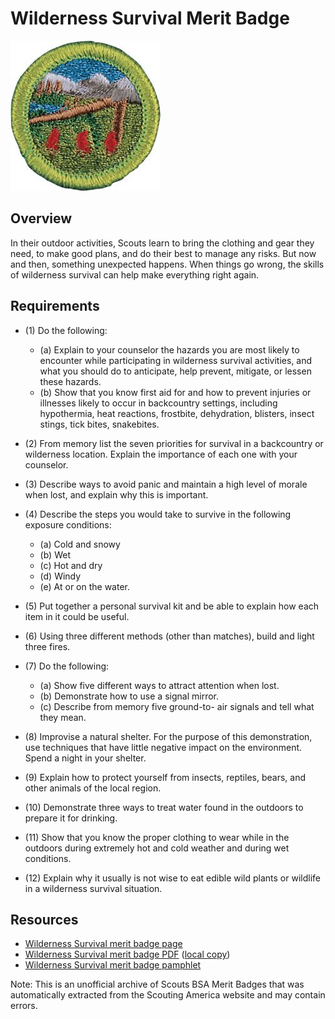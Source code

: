 

# Wilderness Survival Merit Badge

![Wilderness Survival Merit Badge](images/wilderness-survival-merit-badge.jpg)

## Overview



In their outdoor activities, Scouts learn to bring the clothing and gear they need, to make good plans, and do their best to manage any risks. But now and then, something unexpected happens. When things go wrong, the skills of wilderness survival can help make everything right again.

## Requirements

* (1) Do the following:
    * (a) Explain to your counselor the hazards you are most likely to encounter while participating in wilderness survival activities, and what you should do to anticipate, help prevent, mitigate, or lessen these hazards.
    * (b) Show that you know first aid for and how to prevent injuries or illnesses likely to occur in backcountry settings, including hypothermia, heat reactions, frostbite, dehydration, blisters, insect stings, tick bites, snakebites.


* (2) From memory list the seven priorities for survival in a backcountry or wilderness location. Explain the importance of each one with your counselor.
* (3) Describe ways to avoid panic and maintain a high level of morale when lost, and explain why this is important.
* (4) Describe the steps you would take to survive in the following exposure conditions:
    * (a) Cold and snowy
    * (b) Wet
    * (c) Hot and dry
    * (d) Windy
    * (e) At or on the water.


* (5) Put together a personal survival kit and be able to explain how each item in it could be useful.
* (6) Using three different methods (other than matches), build and light three fires.
* (7) Do the following:
    * (a) Show five different ways to attract attention when lost.
    * (b) Demonstrate how to use a signal mirror.
    * (c) Describe from memory five ground-to- air signals and tell what they mean.


* (8) Improvise a natural shelter. For the purpose of this demonstration, use techniques that have little negative impact on the environment. Spend a night in your shelter.
* (9) Explain how to protect yourself from insects, reptiles, bears, and other animals of the local region.
* (10) Demonstrate three ways to treat water found in the outdoors to prepare it for drinking.
* (11) Show that you know the proper clothing to wear while in the outdoors during extremely hot and cold weather and during wet conditions.
* (12) Explain why it usually is not wise to eat edible wild plants or wildlife in a wilderness survival situation.


## Resources

- [Wilderness Survival merit badge page](https://www.scouting.org/merit-badges/wilderness-survival/)
- [Wilderness Survival merit badge PDF](https://filestore.scouting.org/filestore/Merit_Badge_ReqandRes/Pamphlets/Wilderness%20Survival_2024.pdf) ([local copy](files/wilderness-survival-merit-badge.pdf))
- [Wilderness Survival merit badge pamphlet](https://www.scoutshop.org/wilderness-survival-merit-badge-pamphlet-655688.html)

Note: This is an unofficial archive of Scouts BSA Merit Badges that was automatically extracted from the Scouting America website and may contain errors.